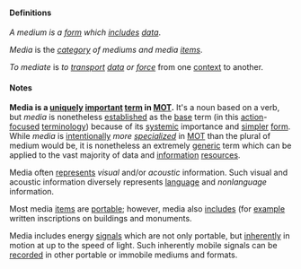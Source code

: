 #### Definitions

*A medium is a [form](https://github.com/gcassel/Modular-Organization-Terminology/blob/master/terms/form.md) which [includes](https://github.com/gcassel/Modular-Organization-Terminology/blob/master/terms/include.md) [data](https://github.com/gcassel/Modular-Organization-Terminology/blob/master/terms/data.md)*.

*Media* is the *[category](https://github.com/gcassel/Modular-Organization-Terminology/blob/master/terms/type.md) of mediums and media [items](https://github.com/gcassel/Modular-Organization-Terminology/blob/master/terms/item.md)*.  

*To mediate* is *to [transport](https://github.com/gcassel/Modular-Organization-Terminology/blob/master/terms/transport.md) [data](https://github.com/gcassel/Modular-Organization-Terminology/blob/master/terms/data.md) or [force](https://github.com/gcassel/Modular-Organization-Terminology/blob/master/terms/force.md)* from one [context](https://github.com/gcassel/Modular-Organization-Terminology/blob/master/terms/context.md) to another.  

#### Notes

**Media is a [uniquely](https://github.com/gcassel/Modular-Organization-Terminology/blob/master/terms/unique.md) [important](https://github.com/gcassel/Modular-Organization-Terminology/blob/master/terms/importance.md) [term](https://github.com/gcassel/Modular-Organization-Terminology/blob/master/terms/term.md) in [MOT](https://github.com/gcassel/Modular-Organization-Terminology/).**  It's a noun based on a verb, but *media* is nonetheless [established](https://github.com/gcassel/Modular-Organization-Terminology/blob/master/terms/establish.md) as the [base](https://github.com/gcassel/Modular-Organization-Terminology/blob/master/terms/base.md) term (in this [action](https://github.com/gcassel/Modular-Organization-Terminology/blob/master/terms/act.md)-[focused](https://github.com/gcassel/Modular-Organization-Terminology/blob/master/terms/focus.md) [terminology](https://github.com/gcassel/Modular-Organization-Terminology/blob/master/terms/terminology.md)) because of its [systemic](https://github.com/gcassel/Modular-Organization-Terminology/blob/master/terms/system.md) importance and [simpler](https://github.com/gcassel/Modular-Organization-Terminology/blob/master/terms/simplicity.md) [form](https://github.com/gcassel/Modular-Organization-Terminology/blob/master/terms/form.md).  While *media* is [intentionally](https://github.com/gcassel/Modular-Organization-Terminology/blob/master/terms/intend.md) *more [specialized](https://github.com/gcassel/Modular-Organization-Terminology/blob/master/terms/specialize.md)* in [MOT](https://github.com/gcassel/Modular-Organization-Terminology/) than the plural of medium would be, it is nonetheless an extremely [generic](https://github.com/gcassel/Modular-Organization-Terminology/blob/master/terms/generic.md) term which can be applied to the vast majority of data and [information](https://github.com/gcassel/Modular-Organization-Terminology/blob/master/terms/information.md) [resources](https://github.com/gcassel/Modular-Organization-Terminology/blob/master/terms/resource.md).

Media often [represents](https://github.com/gcassel/Modular-Organization-Terminology/blob/master/terms/represent.md) *visual* and/or *acoustic* information.  Such visual and acoustic information diversely represents [language](https://github.com/gcassel/Modular-Organization-Terminology/blob/master/terms/language.md) and *nonlanguage* information.

Most media [items](https://github.com/gcassel/Modular-Organization-Terminology/blob/master/terms/item.md) are [portable](https://github.com/gcassel/Modular-Organization-Terminology/blob/master/terms/portable.md); however, media also [includes](https://github.com/gcassel/Modular-Organization-Terminology/blob/master/terms/include.md) (for [example](https://github.com/gcassel/Modular-Organization-Terminology/blob/master/terms/example.md) written inscriptions on buildings and monuments.

Media includes energy [signals](https://github.com/gcassel/Modular-Organization-Terminology/blob/master/terms/signal.md) which are not only portable, but [inherently](https://github.com/gcassel/Modular-Organization-Terminology/blob/master/terms/inhere.md) in motion at up to the speed of light.  Such inherently mobile signals can be [recorded](https://github.com/gcassel/Modular-Organization-Terminology/blob/master/terms/record.md) in other portable or immobile mediums and formats.
